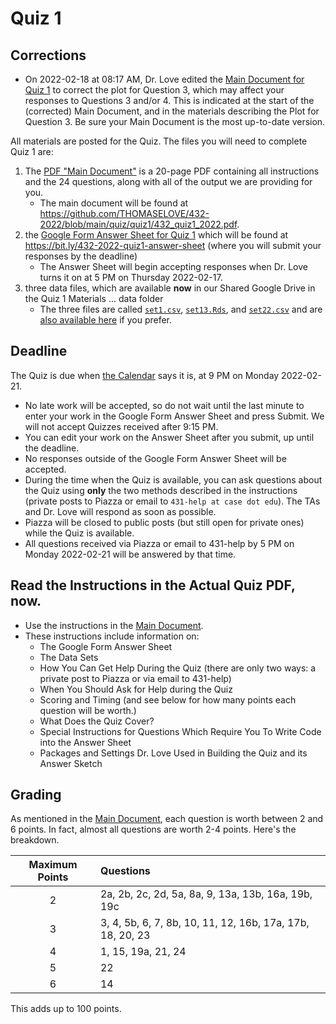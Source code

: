 # Quiz 1

## Corrections

- On 2022-02-18 at 08:17 AM, Dr. Love edited the [Main Document for Quiz 1](https://github.com/THOMASELOVE/432-2022/blob/main/quiz/quiz1/432_quiz1_2022.pdf) to correct the plot for Question 3, which may affect your responses to Questions 3 and/or 4. This is indicated at the start of the (corrected) Main Document, and in the materials describing the Plot for Question 3. Be sure your Main Document is the most up-to-date version.

All materials are posted for the Quiz. The files you will need to complete Quiz 1 are:

1. The [PDF "Main Document"](https://github.com/THOMASELOVE/432-2022/blob/main/quiz/quiz1/432_quiz1_2022.pdf) is a 20-page PDF containing all instructions and the 24 questions, along with all of the output we are providing for you. 
    - The main document will be found at https://github.com/THOMASELOVE/432-2022/blob/main/quiz/quiz1/432_quiz1_2022.pdf.
2. the [Google Form Answer Sheet for Quiz 1](https://bit.ly/432-2022-quiz1-answer-sheet) which will be found at https://bit.ly/432-2022-quiz1-answer-sheet (where you will submit your responses by the deadline) 
    - The Answer Sheet will begin accepting responses when Dr. Love turns it on at 5 PM on Thursday 2022-02-17.
3. three data files, which are available **now** in our Shared Google Drive in the Quiz 1 Materials ... data folder
    - The three files are called [`set1.csv`](https://raw.githubusercontent.com/THOMASELOVE/432-2022/main/quiz/quiz1/data/set1.csv), [`set13.Rds`](https://github.com/THOMASELOVE/432-2022/blob/main/quiz/quiz1/data/set13.Rds), and [`set22.csv`](https://raw.githubusercontent.com/THOMASELOVE/432-2022/main/quiz/quiz1/data/set22.csv) and are [also available here](https://github.com/THOMASELOVE/432-2022/tree/main/quiz/quiz1/data) if you prefer.

## Deadline

The Quiz is due when [the Calendar](https://thomaselove.github.io/431/calendar.html) says it is, at 9 PM on Monday 2022-02-21. 

- No late work will be accepted, so do not wait until the last minute to enter your work in the Google Form Answer Sheet and press Submit. We will not accept Quizzes received after 9:15 PM.
- You can edit your work on the Answer Sheet after you submit, up until the deadline. 
- No responses outside of the Google Form Answer Sheet will be accepted.
- During the time when the Quiz is available, you can ask questions about the Quiz using **only** the two methods described in the instructions (private posts to Piazza or email to `431-help at case dot edu`). The TAs and Dr. Love will respond as soon as possible. 
- Piazza will be closed to public posts (but still open for private ones) while the Quiz is available.
- All questions received via Piazza or email to 431-help by 5 PM on Monday 2022-02-21 will be answered by that time.

## Read the Instructions in the Actual Quiz PDF, now.

- Use the instructions in the [Main Document](https://github.com/THOMASELOVE/432-2022/blob/main/quiz/quiz1/432_quiz1_2022.pdf).
- These instructions include information on:
    - The Google Form Answer Sheet
    - The Data Sets
    - How You Can Get Help During the Quiz (there are only two ways: a private post to Piazza or via email to 431-help)
    - When You Should Ask for Help during the Quiz
    - Scoring and Timing (and see below for how many points each question will be worth.)
    - What Does the Quiz Cover?
    - Special Instructions for Questions Which Require You To Write Code into the Answer Sheet
    - Packages and Settings Dr. Love Used in Building the Quiz and its Answer Sketch

## Grading

As mentioned in the [Main Document](https://github.com/THOMASELOVE/432-2022/blob/main/quiz/quiz1/432_quiz1_2022.pdf), each question is worth between 2 and 6 points. In fact, almost all questions are worth 2-4 points. Here's the breakdown.

Maximum Points | Questions  
:-----------: | :---------------------------
2 | 2a, 2b, 2c, 2d, 5a, 8a, 9, 13a, 13b, 16a, 19b, 19c
3 | 3, 4, 5b, 6, 7, 8b, 10, 11, 12, 16b, 17a, 17b, 18, 20, 23
4 | 1, 15, 19a, 21, 24
5 | 22
6 | 14

This adds up to 100 points.
